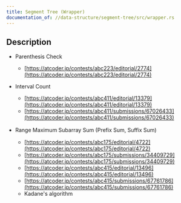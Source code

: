 ```yaml
---
title: Segment Tree (Wrapper)
documentation_of: //data-structure/segment-tree/src/wrapper.rs
---
```


## Description
- Parenthesis Check
    - [https://atcoder.jp/contests/abc223/editorial/2774](https://atcoder.jp/contests/abc223/editorial/2774)

- Interval Count
    - [https://atcoder.jp/contests/abc411/editorial/13379](https://atcoder.jp/contests/abc411/editorial/13379)
    - [https://atcoder.jp/contests/abc411/submissions/67026433](https://atcoder.jp/contests/abc411/submissions/67026433)

- Range Maximum Subarray Sum (Prefix Sum, Suffix Sum)　
    - [https://atcoder.jp/contests/abc175/editorial/4722](https://atcoder.jp/contests/abc175/editorial/4722)
    - [https://atcoder.jp/contests/abc175/submissions/34409729](https://atcoder.jp/contests/abc175/submissions/34409729)
    - [https://atcoder.jp/contests/abc415/editorial/13496](https://atcoder.jp/contests/abc415/editorial/13496)
    - [https://atcoder.jp/contests/abc415/submissions/67761786](https://atcoder.jp/contests/abc415/submissions/67761786)
    - Kadane's algorithm
